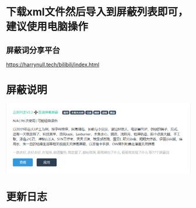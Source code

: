 # 下载xml文件然后导入到屏蔽列表即可，建议使用电脑操作
## 屏蔽词分享平台
https://harrynull.tech/bilibili/index.html
# 屏蔽说明

![](说明.png)



# 更新日志

[releases目录]: (https://github.com/UserNameInExistence/Bilibili_Block_List/releases)

